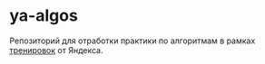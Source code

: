 # ya-algos

Репозиторий для отработки практики по алгоритмам в рамках [тренировок](https://yandex.ru/yaintern/algorithm-training) от Яндекса.

